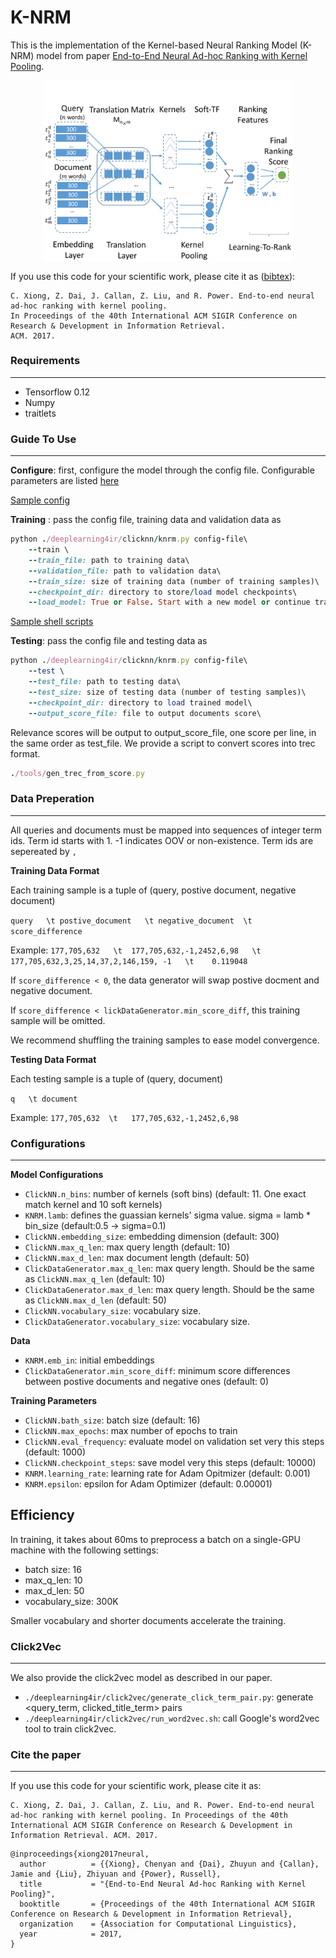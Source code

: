 # K-NRM
This is the implementation of the Kernel-based Neural Ranking Model (K-NRM) model from paper [End-to-End Neural Ad-hoc Ranking with Kernel Pooling](http://www.cs.cmu.edu/~zhuyund/papers/end-end-neural.pdf).

<p align="center"> 
<img src="https://github.com/AdeDZY/K-NRM/blob/master/model_simplified-1.png" width="400" align="center">
</p>

If you use this code for your scientific work, please cite it as ([bibtex](#cite-the-paper)):

```
C. Xiong, Z. Dai, J. Callan, Z. Liu, and R. Power. End-to-end neural ad-hoc ranking with kernel pooling. 
In Proceedings of the 40th International ACM SIGIR Conference on Research & Development in Information Retrieval. 
ACM. 2017.
```



### Requirements
---
- Tensorflow 0.12
- Numpy
- traitlets

### Guide To Use
---
**Configure**: first, configure the model through the config file. Configurable parameters are listed [here](#configurations)

[Sample config](https://github.com/AdeDZY/K-NRM/blob/master/sogou.knrm.config)

**Training** : pass the config file, training data and validation data as
```ruby
python ./deeplearning4ir/clicknn/knrm.py config-file\
    --train \
    --train_file: path to training data\
    --validation_file: path to validation data\
    --train_size: size of training data (number of training samples)\
    --checkpoint_dir: directory to store/load model checkpoints\ 
    --load_model: True or False. Start with a new model or continue training
```

[Sample shell scripts](https://github.com/AdeDZY/K-NRM/blob/master/train-sogou-knrm.sh)

**Testing**: pass the config file and testing data as
```ruby
python ./deeplearning4ir/clicknn/knrm.py config-file\
    --test \
    --test_file: path to testing data\
    --test_size: size of testing data (number of testing samples)\
    --checkpoint_dir: directory to load trained model\
    --output_score_file: file to output documents score\

```
Relevance scores will be output to output_score_file, one score per line, in the same order as test_file.
We provide a script to convert scores into trec format.
```ruby
./tools/gen_trec_from_score.py
```

### Data Preperation
---
All queries and documents must be mapped into sequences of integer term ids. Term id starts with 1.
-1 indicates OOV or non-existence. Term ids are sepereated by `,`

**Training Data Format**

Each training sample is a tuple of (query, postive document, negative document)

`query   \t postive_document   \t negative_document  \t score_difference `

Example: `177,705,632   \t  177,705,632,-1,2452,6,98   \t  177,705,632,3,25,14,37,2,146,159, -1   \t    0.119048`

If `score_difference < 0`, the data generator will swap postive docment and negative document.

If `score_difference < lickDataGenerator.min_score_diff`, this training sample will be omitted.

We recommend shuffling the training samples to ease model convergence. 

**Testing Data Format**

Each testing sample is a tuple of (query, document)

`q   \t document`

Example: `177,705,632  \t   177,705,632,-1,2452,6,98`



### Configurations 
---

**Model Configurations**
- <code>ClickNN.n_bins</code>: number of kernels (soft bins) (default: 11. One exact match kernel and 10 soft kernels)
- <code>KNRM.lamb</code>: defines the guassian kernels' sigma value. sigma = lamb * bin_size (default:0.5 -> sigma=0.1)
- <code>ClickNN.embedding_size</code>: embedding dimension (default: 300)
- <code>ClickNN.max_q_len</code>: max query length (default: 10)
- <code>ClickNN.max_d_len</code>: max document length (default: 50)
- <code>ClickDataGenerator.max_q_len</code>: max query length. Should be the same as <code>ClickNN.max_q_len</code> (default: 10)
- <code>ClickDataGenerator.max_d_len</code>: max query length. Should be the same as <code>ClickNN.max_d_len</code> (default: 50)
- <code>ClickNN.vocabulary_size</code>: vocabulary size.
- <code>ClickDataGenerator.vocabulary_size</code>: vocabulary size.



**Data**
- <code>KNRM.emb_in</code>: initial embeddings
- <code>ClickDataGenerator.min_score_diff</code>: 
minimum score differences between postive documents and negative ones (default: 0)

**Training Parameters**
- <code>ClickNN.bath_size</code>: batch size (default: 16)
- <code>ClickNN.max_epochs</code>: max number of epochs to train
- <code>ClickNN.eval_frequency</code>: evaluate model on validation set very this steps (default: 1000)
- <code>ClickNN.checkpoint_steps</code>: save model very this steps (default: 10000)
- <code>KNRM.learning_rate</code>: learning rate for Adam Opitmizer (default: 0.001)
- <code>KNRM.epsilon</code>: epsilon for Adam Optimizer (default: 0.00001)

Efficiency
---
In training, it takes about 60ms to preprocess a batch on a single-GPU machine with the following settings:
- batch size: 16
- max_q_len: 10
- max_d_len: 50
- vocabulary_size: 300K

Smaller vocabulary and shorter documents accelerate the training.

### Click2Vec
---
We also provide the click2vec model as described in our paper.
- <code>./deeplearning4ir/click2vec/generate_click_term_pair.py</code>: generate <query_term, clicked_title_term> pairs
- <code>./deeplearning4ir/click2vec/run_word2vec.sh</code>: call Google's word2vec tool to train click2vec.

### Cite the paper
---
If you use this code for your scientific work, please cite it as:

```
C. Xiong, Z. Dai, J. Callan, Z. Liu, and R. Power. End-to-end neural ad-hoc ranking with kernel pooling. In Proceedings of the 40th International ACM SIGIR Conference on Research & Development in Information Retrieval. ACM. 2017.
```

```
@inproceedings{xiong2017neural,
  author          = {{Xiong}, Chenyan and {Dai}, Zhuyun and {Callan}, Jamie and {Liu}, Zhiyuan and {Power}, Russell},
  title           = "{End-to-End Neural Ad-hoc Ranking with Kernel Pooling}",
  booktitle       = {Proceedings of the 40th International ACM SIGIR Conference on Research & Development in Information Retrieval},
  organization    = {Association for Computational Linguistics},
  year            = 2017,
}
```




